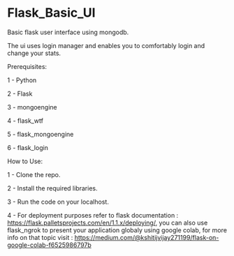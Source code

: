# Flask_Basic_UI
Basic flask user interface using mongodb.

The ui uses login manager and enables you to comfortably login and change your stats.

Prerequisites:

1 - Python

2 - Flask

3 - mongoengine

4 - flask_wtf

5 - flask_mongoengine

6 - flask_login


How to Use:

1 - Clone the repo.

2 - Install the required libraries.

3 - Run the code on your localhost.

4 - For deployment purposes refer to flask documentation : https://flask.palletsprojects.com/en/1.1.x/deploying/, you can also use flask_ngrok to present your application globaly using google colab, for more info on that topic visit  : https://medium.com/@kshitijvijay271199/flask-on-google-colab-f6525986797b
